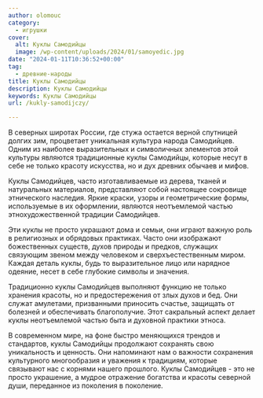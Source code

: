 ```yaml
---
author: olomouc
category:
  - игрушки
cover:
  alt: Куклы Самодийцы
  image: /wp-content/uploads/2024/01/samoyedic.jpg
date: "2024-01-11T10:36:52+00:00"
tag:
  - древние-народы
title: Куклы Самодийцы
description: Куклы Самодийцы
keywords: Куклы Самодийцы
url: /kukly-samodijczy/

---
```

В северных широтах России, где стужа остается верной спутницей долгих зим, процветает уникальная культура народа Самодийцев. Одним из наиболее выразительных и символичных элементов этой культуры являются традиционные куклы Самодийцы, которые несут в себе не только красоту искусства, но и дух древних обычаев и мифов.

Куклы Самодийцев, часто изготавливаемые из дерева, тканей и натуральных материалов, представляют собой настоящее сокровище этнического наследия. Яркие краски, узоры и геометрические формы, используемые в их оформлении, являются неотъемлемой частью этнохудожественной традиции Самодийцев.

Эти куклы не просто украшают дома и семьи, они играют важную роль в религиозных и обрядовых практиках. Часто они изображают божественных существ, духов природы и предков, служащих связующим звеном между человеком и сверхъестественным миром. Каждая деталь куклы, будь то выразительное лицо или нарядное одеяние, несет в себе глубокие символы и значения.

Традиционно куклы Самодийцев выполняют функцию не только хранения красоты, но и предостережения от злых духов и бед. Они служат амулетами, призванными приносить счастье, защищать от болезней и обеспечивать благополучие. Этот сакральный аспект делает куклы неотъемлемой частью быта и духовной практики этноса.

В современном мире, на фоне быстро меняющихся трендов и стандартов, куклы Самодийцы продолжают сохранять свою уникальность и ценность. Они напоминают нам о важности сохранения культурного многообразия и уважения к традициям, которые связывают нас с корнями нашего прошлого. Куклы Самодийцев \- это не просто украшение, а мудрое отражение богатства и красоты северной души, переданное из поколения в поколение.
